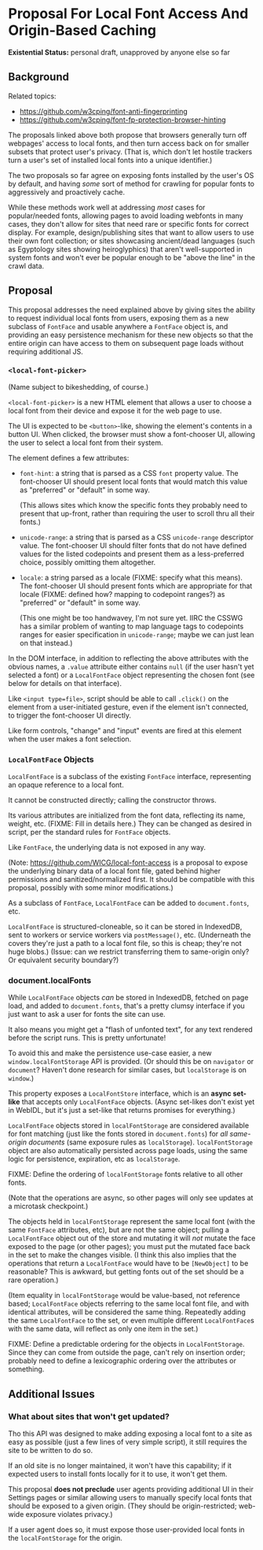 # Proposal For Local Font Access And Origin-Based Caching

**Existential Status:** personal draft, unapproved by anyone else so far

## Background ##

Related topics:

* <https://github.com/w3cping/font-anti-fingerprinting>
* <https://github.com/w3cping/font-fp-protection-browser-hinting>

The proposals linked above both propose
that browsers generally turn off webpages' access to local fonts,
and then turn access back on for smaller subsets
that protect user's privacy.
(That is,
which don't let hostile trackers
turn a user's set of installed local fonts
into a unique identifier.)

The two proposals so far agree on exposing fonts installed by the user's OS by default,
and having *some* sort of method for crawling for popular fonts to aggressively and proactively cache.

While these methods work well at addressing *most* cases for popular/needed fonts,
allowing pages to avoid loading webfonts in many cases,
they don't allow for sites that need rare or specific fonts for correct display.
For example, design/publishing sites that want to allow users to use their own font collection;
or sites showcasing ancient/dead languages
(such as Egyptology sites showing heiroglyphics)
that aren't well-supported in system fonts
and won't ever be popular enough to be "above the line" in the crawl data.


## Proposal ##

This proposal addresses the need explained above
by giving sites the ability to request individual local fonts from users,
exposing them as a new subclass of `FontFace`
and usable anywhere a `FontFace` object is,
and providing an easy persistence mechanism for these new objects
so that the entire origin can have access to them
on subsequent page loads
without requiring additional JS.

### `<local-font-picker>` ###

(Name subject to bikeshedding, of course.)

`<local-font-picker>` is a new HTML element
that allows a user to choose a local font from their device
and expose it for the web page to use.

The UI is expected to be `<button>`-like,
showing the element's contents in a button UI.
When clicked, the browser must show a font-chooser UI,
allowing the user to select a local font from their system.

The element defines a few attributes:

* `font-hint`: a string that is parsed as a CSS `font` property value.
	The font-chooser UI should present local fonts that would match this value
	as "preferred" or "default" in some way.

	(This allows sites which know the specific fonts they probably need
	to present that up-front,
	rather than requiring the user to scroll thru all their fonts.)
* `unicode-range`: a string that is parsed as a CSS `unicode-range` descriptor value.
	The font-chooser UI should filter fonts
	that do not have defined values for the listed codepoints
	and present them as a less-preferred choice,
	possibly omitting them altogether.
* `locale`: a string parsed as a locale (FIXME: specify what this means).
	The font-chooser UI should present fonts which are appropriate for that locale
	(FIXME: defined how? mapping to codepoint ranges?)
	as "preferred" or "default" in some way.

	(This one might be too handwavey, I'm not sure yet.
	IIRC the CSSWG has a similar problem
	of wanting to map language tags to codepoints ranges
	for easier specification in `unicode-range`;
	maybe we can just lean on that instead.)

In the DOM interface,
in addition to reflecting the above attributes with the obvious names,
a `.value` attribute
either contains `null`
(if the user hasn't yet selected a font)
or a `LocalFontFace` object representing the chosen font
(see below for details on that interface).

Like `<input type=file>`,
script should be able to call `.click()` on the element
from a user-initiated gesture,
even if the element isn't connected,
to trigger the font-chooser UI directly.

Like form controls,
"change" and "input" events are fired at this element
when the user makes a font selection.

### `LocalFontFace` Objects ###

`LocalFontFace` is a subclass of the existing `FontFace` interface,
representing an opaque reference to a local font.

It cannot be constructed directly;
calling the constructor throws.

Its various attributes are initialized from the font data,
reflecting its name,
weight,
etc.
(FIXME: Fill in details here.)
They can be changed as desired in script,
per the standard rules for `FontFace` objects.

Like `FontFace`, the underlying data is not exposed in any way.

(Note: <https://github.com/WICG/local-font-access> is a proposal
to expose the underlying binary data of a local font file,
gated behind higher permissions and sanitized/normalized first.
It should be compatible with this proposal,
possibly with some minor modifications.)

As a subclass of `FontFace`,
`LocalFontFace` can be added to `document.fonts`, etc.

`LocalFontFace` is structured-cloneable,
so it can be stored in IndexedDB,
sent to workers or service workers via `postMessage()`,
etc.
(Underneath the covers they're just a path to a local font file,
so this is cheap;
they're not huge blobs.)
(Issue: can we restrict transferring them to same-origin only?
Or equivalent security boundary?)

### document.localFonts ###

While `LocalFontFace` objects *can* be stored in IndexedDB,
fetched on page load,
and added to `document.fonts`,
that's a pretty clumsy interface
if you just want to ask a user for fonts the site can use.

It also means you might get a "flash of unfonted text",
for any text rendered before the script runs.
This is pretty unfortunate!

To avoid this and make the persistence use-case easier,
a new `window.localFontStorage` API is provided.
(Or should this be on `navigator` or `document`?
Haven't done research for similar cases,
but `localStorage` is on `window`.)

This property exposes a `LocalFontStore` interface,
which is an **async set-like**
that accepts only `LocalFontFace` objects.
(Async set-likes don't exist yet in WebIDL,
but it's just a set-like that returns promises for everything.)

`LocalFontFace` objects stored in `localFontStorage`
are considered available for font matching
(just like the fonts stored in `document.fonts`)
for *all same-origin documents*
(same exposure rules as `localStorage`).
`localFontStorage` object are also automatically persisted across page loads,
using the same logic for persistence, expiration, etc
as `localStorage`.

FIXME: Define the ordering of `localFontStorage` fonts
relative to all other fonts.

(Note that the operations are async,
so other pages will only see updates at a microtask checkpoint.)

The objects held in `localFontStorage` represent the same local font
(with the same `FontFace` attributes, etc),
but are not the same object;
pulling a `LocalFontFace` object out of the store
and mutating it
will *not* mutate the face exposed to the page
(or other pages);
you must put the mutated face back in the set to make the changes visible.
(I think this also implies that the operations that return a `LocalFontFace` would have to be `[NewObject]` to be reasonable?
This is awkward,
but getting fonts out of the set should be a rare operation.)

(Item equality in `localFontStorage` would be value-based, not reference based;
`LocalFontFace` objects referring to the same local font file,
and with identical attributes,
will be considered the same thing.
Repeatedly adding the same `LocalFontFace` to the set,
or even multiple different `LocalFontFace`s with the same data,
will reflect as only one item in the set.)

FIXME: Define a predictable ordering for the objects in `LocalFontStorage`.
Since they can come from outside the page,
can't rely on insertion order;
probably need to define a lexicographic ordering over the attributes or something.

## Additional Issues ##

### What about sites that won't get updated? ###

Tho this API was designed
to make adding exposing a local font to a site
as easy as possible
(just a few lines of very simple script),
it still requires the site to be written to do so.

If an old site is no longer maintained,
it won't have this capability;
if it expected users to install fonts locally
for it to use,
it won't get them.

This proposal **does not preclude**
user agents providing additional UI in their Settings pages or similar
allowing users to manually specify local fonts
that should be exposed to a given origin.
(They should be origin-restricted;
web-wide exposure violates privacy.)

If a user agent does so,
it must expose those user-provided local fonts
in the `localFontStorage` for the origin.